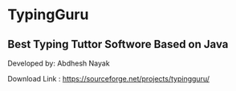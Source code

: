 # TypingGuru
## Best Typing Tuttor Softwore Based on Java
Developed by: Abdhesh Nayak

Download Link : https://sourceforge.net/projects/typingguru/
